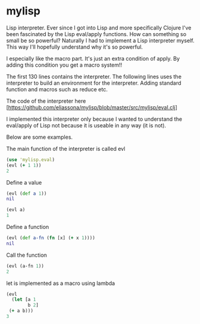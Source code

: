 mylisp
======

Lisp interpreter.
Ever since I got into Lisp and more specifically Clojure I've been fascinated by the Lisp eval/apply functions. 
How can something so small be so powerful? 
Naturally I had to implement a Lisp interpreter myself. This way I'll hopefully understand why it's so powerful.

I especially like the macro part. It's just an extra condition of apply. By adding this condition you get a macro system!!


The first 130 lines contains the interpreter. The following lines uses the interpreter to build an environment for the interpreter. Adding standard function and macros such as reduce etc. 

The code of the interpreter here 
[https://github.com/eliassona/mylisp/blob/master/src/mylisp/eval.clj]

I implemented this interpreter only because I wanted to understand the eval/apply of Lisp not because it is useable in any way (it is not). 

Below are some examples.

The main function of the interpreter is called evl


```clojure
(use 'mylisp.eval)
(evl (+ 1 1))
2
```

Define a value
```clojure
(evl (def a 1))
nil
```

```clojure
(evl a)
1
```

Define a function
```clojure
(evl (def a-fn (fn [x] (+ x 1)))) 
nil
```

Call the function
```clojure
(evl (a-fn 1))
2
```

let is implemented as a macro using lambda
```clojure
(evl 
  (let [a 1
        b 2]
 (+ a b)))
3 
```
